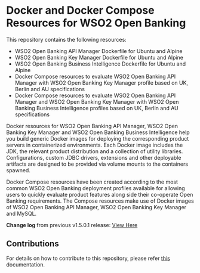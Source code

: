 # Docker and Docker Compose Resources for WSO2 Open Banking

This repository contains the following resources:

- WSO2 Open Banking API Manager Dockerfile for Ubuntu and Alpine
- WSO2 Open Banking Key Manager Dockerfile for Ubuntu and Alpine
- WSO2 Open Banking Business Intelligence Dockerfile for Ubuntu and Alpine
- Docker Compose resources to evaluate WSO2 Open Banking API Manager with WSO2 Open Banking Key Manager profile based on UK, Berlin and AU specifications
- Docker Compose resources to evaluate WSO2 Open Banking API Manager and WSO2 Open Banking Key Manager with WSO2 Open Banking Business Intelligence profiles based on UK, Berlin and AU specifications

Docker resources for WSO2 Open Banking API Manager, WSO2 Open Banking Key Manager and WSO2 Open Banking Business Intelligence help you build generic Docker images for deploying the corresponding product servers in containerized environments. Each Docker image includes the JDK, the relevant product distribution and a collection of utility libraries. Configurations, custom JDBC
drivers, extensions and other deployable artifacts are designed to be provided via volume mounts to the containers spawned.

Docker Compose resources have been created according to the most common WSO2 Open Banking deployment profiles available for allowing users to quickly evaluate product features along side their co-operate Open Banking requirements. The Compose resources make use of Docker images of WSO2 Open Banking API Manager, WSO2 Open Banking Key Manager and MySQL.

**Change log** from previous v1.5.0.1 release: [View Here](CHANGELOG.md)

## Contributions

For details on how to contribute to this repository, please refer [this](CONTRIBUTING.md) documentation.
